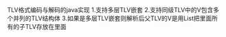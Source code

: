 TLV格式编码与解码的java实现
1.支持多层TLV嵌套
2.支持同级TLV中的V包含多个并列的TLV结构体
3.如果是多层TLV嵌套则解析后父TLV的V是用List把里面所有的子TLV存放在里面
